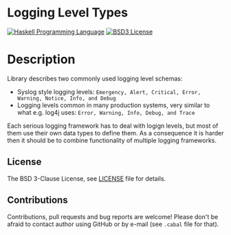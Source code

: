 # Logging Level Types

[![Haskell Programming Language](https://img.shields.io/badge/language-Haskell-blue.svg)][Haskell.org]
[![BSD3 License](http://img.shields.io/badge/license-BSD3-brightgreen.svg)][tl;dr Legal: BSD3]

<!--
[![Build](https://travis-ci.org/trskop/lumberjack.svg)](https://travis-ci.org/trskop/lumberjack)
-->


# Description

Library describes two commonly used logging level schemas:

* Syslog style logging levels: `Emergency, Alert, Critical, Error, Warning,
  Notice, Info, and Debug`
* Logging levels common in many production systems, very similar to what e.g.
  log4j uses: `Error, Warning, Info, Debug, and Trace`

Each serious logging framework has to deal with logign levels, but most of them
use their own data types to define them. As a consequence it is harder then it
should be to combine functionality of multiple logging frameworks.


License
-------

The BSD 3-Clause License, see [LICENSE][] file for details.


Contributions
-------------

Contributions, pull requests and bug reports are welcome! Please don't be
afraid to contact author using GitHub or by e-mail (see `.cabal` file for
that).



[Haskell.org]:
  http://www.haskell.org
  "The Haskell Programming Language"
[LICENSE]:
  https://github.com/trskop/lumberjack/blob/master/log-level/LICENSE
  "License of log-level package."
[tl;dr Legal: BSD3]:
  https://tldrlegal.com/license/bsd-3-clause-license-%28revised%29
  "BSD 3-Clause License (Revised)"
